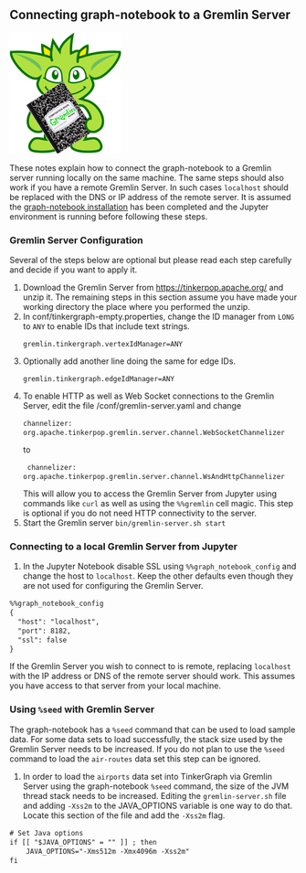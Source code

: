 ## Connecting graph-notebook to a Gremlin Server

![Gremlin](https://github.com/aws/graph-notebook/blob/main/images/gremlin-notebook.png?raw=true, "Picture of Gremlin holding a notebook")

These notes explain how to connect the graph-notebook to a Gremlin server running locally on the same machine. The same steps should also work if you have a remote Gremlin Server. In such cases `localhost` should be replaced with the DNS or IP address of the remote server. It is assumed the [graph-notebook installation](https://github.com/aws/graph-notebook/blob/main/README.md) has been completed and the Jupyter environment is running before following these steps.

### Gremlin Server Configuration
Several of the steps below are optional but please read each step carefully and decide if you want to apply it.
1. Download the Gremlin Server from https://tinkerpop.apache.org/ and unzip it. The remaining steps in this section assume you have made your working directory the place where you performed the unzip.
2. In conf/tinkergraph-empty.properties, change the ID manager from `LONG` to `ANY` to
   enable IDs that include text strings.
   ```
   gremlin.tinkergraph.vertexIdManager=ANY
   ```
3. Optionally add another line doing the same for edge IDs.
   ```
   gremlin.tinkergraph.edgeIdManager=ANY

   ```
4. To enable HTTP as well as Web Socket connections to the Gremlin Server, edit the file /conf/gremlin-server.yaml and change
   ```
   channelizer: org.apache.tinkerpop.gremlin.server.channel.WebSocketChannelizer
   ```
   to
   ```
    channelizer: org.apache.tinkerpop.gremlin.server.channel.WsAndHttpChannelizer
   ```
   This will allow you to access the Gremlin Server from Jupyter using commands like `curl` as well as using the `%%gremlin` cell magic. This step is optional if you do not need HTTP connectivity to the server.
5. Start the Gremlin server `bin/gremlin-server.sh start`


### Connecting to a local Gremlin Server from Jupyter
1. In the Jupyter Notebook disable SSL using `%%graph_notebook_config` and change the host to `localhost`. Keep the other defaults even though they are not used for configuring the Gremlin Server.
```
%%graph_notebook_config
{
  "host": "localhost",
  "port": 8182,
  "ssl": false
}
```
If the Gremlin Server you wish to connect to is remote,  replacing `localhost` with the IP address or DNS of the remote server should work. This assumes you have access to that server from your local machine.

### Using `%seed` with Gremlin Server
The graph-notebook has a `%seed` command that can be used to load sample data. For some data sets to load successfully, the stack size used by the Gremlin Server needs to be increased. If you do not plan to use the `%seed` command to load the `air-routes` data set this step can be ignored.

1. In order to load the `airports` data set into TinkerGraph via Gremlin Server using the graph-notebook `%seed` command, the size of the JVM thread stack needs to be increased. Editing the `gremlin-server.sh` file and adding `-Xss2m` to the JAVA_OPTIONS variable is one way to do that. Locate this section of the file and add the `-Xss2m` flag.

  ```
  # Set Java options
  if [[ "$JAVA_OPTIONS" = "" ]] ; then
      JAVA_OPTIONS="-Xms512m -Xmx4096m -Xss2m"
  fi
  ```
